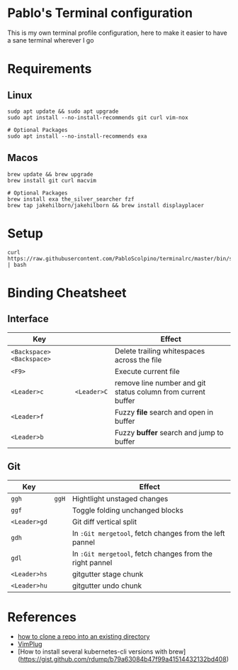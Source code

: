 # Pablo's Terminal configuration
This is my own terminal profile configuration, here to make it easier to have a sane terminal wherever I go

# Requirements
## Linux
    sudp apt update && sudo apt upgrade
    sudo apt install --no-install-recommends git curl vim-nox

    # Optional Packages
    sudo apt install --no-install-recommends exa

## Macos
    brew update && brew upgrade
    brew install git curl macvim

    # Optional Packages
    brew install exa the_silver_searcher fzf
    brew tap jakehilborn/jakehilborn && brew install displayplacer

# Setup

    curl https://raw.githubusercontent.com/PabloScolpino/terminalrc/master/bin/shell_init_script.sh | bash

# Binding Cheatsheet

## Interface

|Key||Effect|
|-|-|-|
|`<Backspace><Backspace>`||Delete trailing whitespaces across the file|
|`<F9>`||Execute current file|
|`<Leader>c`|`<Leader>C`|remove line number and git status column from current buffer|
|`<Leader>f`||Fuzzy **file** search and open in buffer|
|`<Leader>b`||Fuzzy **buffer** search and jump to buffer|

## Git

|Key||Effect|
|-|-|-|
|`ggh`|`ggH`|Hightlight unstaged changes|
|`ggf`||Toggle folding unchanged blocks|
|`<Leader>gd`||Git diff vertical split|
|`gdh`||In `:Git mergetool`, fetch changes from the left pannel|
|`gdl`||In `:Git mergetool`, fetch changes from the right pannel|
|`<Leader>hs`||gitgutter stage chunk|
|`<Leader>hu`||gitgutter undo chunk|

# References
* [how to clone a repo into an existing directory](http://stackoverflow.com/questions/2411031/how-do-i-clone-into-a-non-empty-directory)
* [VimPlug](https://github.com/junegunn/vim-plug)
* [How to install several kubernetes-cli versions with brew] (https://gist.github.com/rdump/b79a63084b47f99a41514432132bd408)
